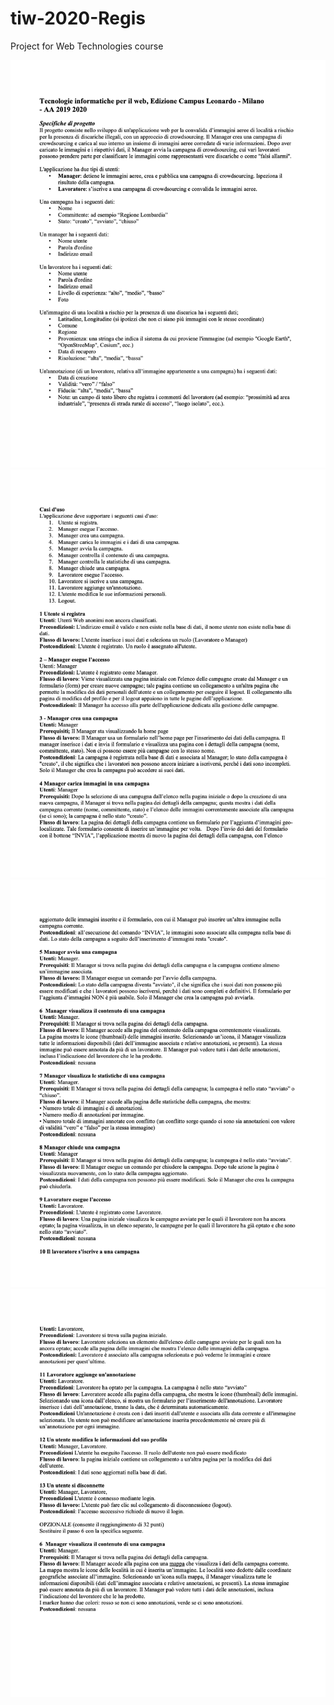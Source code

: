 # tiw-2020-Regis
Project for Web Technologies course

![Requirements1](Docs/Progetto_facoltativo_2019-20_specifiche_1.png)
![Requirements2](Docs/Progetto_facoltativo_2019-20_specifiche_2.png)
![Requirements3](Docs/Progetto_facoltativo_2019-20_specifiche_3.png)
![Requirements4](Docs/Progetto_facoltativo_2019-20_specifiche_4.png)